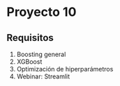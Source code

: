 # Proyecto 10

## Requisitos

1. Boosting general
2. XGBoost
3. Optimización de hiperparámetros
4. Webinar: Streamlit

##

